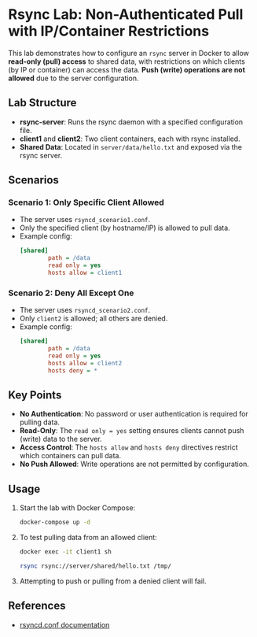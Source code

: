 # Rsync Lab: Non-Authenticated Pull with IP/Container Restrictions

This lab demonstrates how to configure an `rsync` server in Docker to allow **read-only (pull) access** to shared data, with restrictions on which clients (by IP or container) can access the data. **Push (write) operations are not allowed** due to the server configuration.

## Lab Structure

- **rsync-server**: Runs the rsync daemon with a specified configuration file.
- **client1** and **client2**: Two client containers, each with rsync installed.
- **Shared Data**: Located in `server/data/hello.txt` and exposed via the rsync server.

## Scenarios

### Scenario 1: Only Specific Client Allowed
- The server uses `rsyncd_scenario1.conf`.
- Only the specified client (by hostname/IP) is allowed to pull data.
- Example config:
	```ini
	[shared]
			path = /data
			read only = yes
			hosts allow = client1
	```

### Scenario 2: Deny All Except One
- The server uses `rsyncd_scenario2.conf`.
- Only `client2` is allowed; all others are denied.
- Example config:
	```ini
	[shared]
			path = /data
			read only = yes
			hosts allow = client2
			hosts deny = *
	```

## Key Points
- **No Authentication**: No password or user authentication is required for pulling data.
- **Read-Only**: The `read only = yes` setting ensures clients cannot push (write) data to the server.
- **Access Control**: The `hosts allow` and `hosts deny` directives restrict which containers can pull data.
- **No Push Allowed**: Write operations are not permitted by configuration.

## Usage
1. Start the lab with Docker Compose:
	 ```sh
	 docker-compose up -d
	 ```
2. To test pulling data from an allowed client:
	 ```sh
	 docker exec -it client1 sh
     ```

     ```sh
     rsync rsync://server/shared/hello.txt /tmp/
	 ```
3. Attempting to push or pulling from a denied client will fail.

## References
- [rsyncd.conf documentation](https://download.samba.org/pub/rsync/rsyncd.conf.html)
